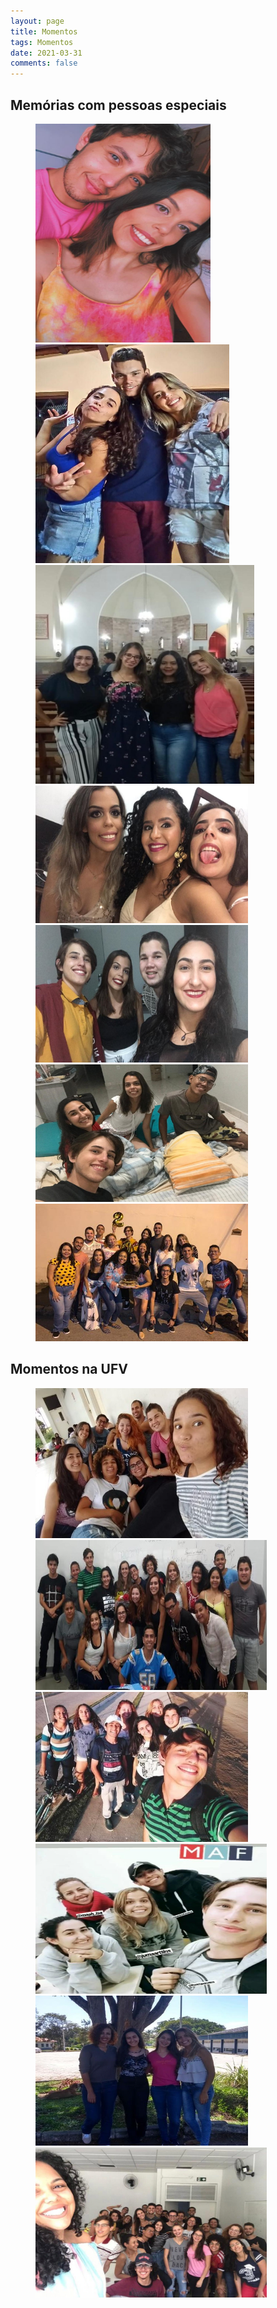 ```yaml
---
layout: page
title: Momentos
tags: Momentos
date: 2021-03-31
comments: false
---
```


## Memórias com pessoas especiais 

<figure class = "half">
    <img src="1.jpeg" style = "height: 350px; width: 280px;">
    <img src="2.jpeg" style = "height: 350px; width: 310px;">
    <img src="5.jpeg" style = "height: 350px; width: 350px;">
    <img src="3.jpeg" style = "height: 220px; width: 340px;">
    <img src="4.jpeg" style = "height: 220px; width: 340px;">
    <img src="6.jpeg" style = "height: 220px; width: 340px;">
    <img src="7.jpeg" style = "height: 220px; width: 340px;">
</figure>


## Momentos na UFV

<figure class = "half">
    <img src="01.jpeg" style = "height: 240px; width: 340px;">
    <img src="02.jpeg" style = "height: 240px; width: 370px;">
    <img src="04.jpeg" style = "height: 240px; width: 340px;">
    <img src="05.jpeg" style = "height: 240px; width: 370px;">
    <img src="06.jpeg" style = "height: 240px; width: 340px;">
    <img src="07.jpeg" style = "height: 240px; width: 370px;">
</figure>
